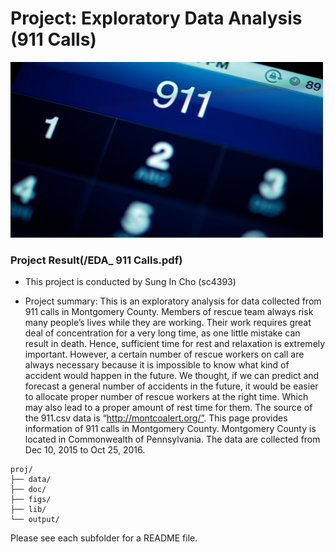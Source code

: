 # Project: Exploratory Data Analysis (911 Calls)

<img src="figs/911_image.jpg" width="500">


### Project Result(/EDA_ 911 Calls.pdf)

+ This project is conducted by Sung In Cho (sc4393)

+ Project summary: This is an exploratory analysis for data collected from 911 calls in Montgomery County. Members of rescue team always risk many people’s lives while they are working. Their work requires great deal of concentration for a very long time, as one little mistake can result in death. Hence, sufficient time for rest and relaxation is extremely important. However, a certain number of rescue workers on call are always necessary because it is impossible to know what kind of accident would happen in the future. We thought, if we can predict and forecast a general number of accidents in the future, it would be easier to allocate proper number of rescue workers at the right time. Which may also lead to a proper amount of rest time for them. The source of the 911.csv data is “http://montcoalert.org/”. This page provides information of 911 calls in Montgomery County. Montgomery County is located in Commonwealth of Pennsylvania. The data are collected from Dec 10, 2015 to Oct 25, 2016.


```
proj/
├── data/
├── doc/
├── figs/
├── lib/
└── output/
```

Please see each subfolder for a README file.
